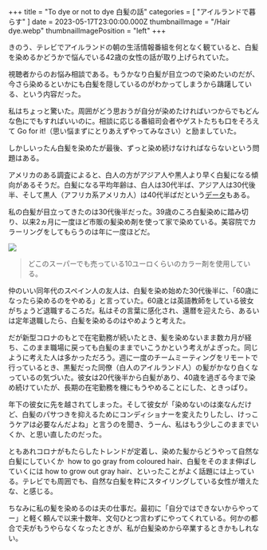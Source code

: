 +++
title = "To dye or not to dye 白髪の話"
categories = [ "アイルランドで暮らす" ]
date = 2023-05-17T23:00:00.000Z
thumbnailImage = "/Hair dye.webp"
thumbnailImagePosition = "left"
+++

きのう、テレビでアイルランドの朝の生活情報番組を何となく観ていると、白髪を染めるかどうかで悩んでいる42歳の女性の話が取り上げられていた。

<!--more-->

視聴者からのお悩み相談である。もうかなり白髪が目立つので染めたいのだが、今さら染めるといかにも白髪を隠しているのがわかってしまうから躊躇している、という内容だった。

私はちょっと驚いた。周囲がどう思おうが自分が染めたければいつからでもどんな色にでもすればいいのに。相談に応じる番組司会者やゲストたちも口をそろえて Go for it!（思い悩まずにとりあえずやってみなさい）と励ましていた。

しかしいったん白髪を染めたが最後、ずっと染め続けなければならないという問題はある。

アメリカのある調査によると、白人の方がアジア人や黒人より早く白髪になる傾向があるそうだ。白髪になる平均年齢は、白人は30代半ば、アジア人は30代後半、そして黒人（アフリカ系アメリカ人）は40代半ばだという[データ](https://jcadonline.com/hair-aging-races-ethnicities-review/)もある。

私の白髪が目立ってきたのは30代後半だった。39歳のころ白髪染めに踏み切り、以来2ヵ月に一度ほど市販の髪染め剤を使って家で染めている。美容院でカラーリングをしてもらうのは年に一度ほどだ。

![](</Hair dye.webp>)

> どこのスーパーでも売っている10ユーロくらいのカラー剤を使用している。

仲のいい同年代のスペイン人の友人は、白髪を染め始めた30代後半に、「60歳になったら染めるのをやめる」と言っていた。60歳とは英語教師をしている彼女がちょうど退職するころだ。私はその言葉に感化され、還暦を迎えたら、あるいは定年退職したら、白髪を染めるのはやめようと考えた。

だが新型コロナのもとで在宅勤務が続いたとき、髪を染めないまま数カ月が経ち、このまま職場に戻っても白髪のままでいこうかという考えがよぎった。同じように考えた人は多かっただろう。週に一度のチームミーティングをリモートで行っているとき、黒髪だった同僚（白人のアイルランド人）の髪がかなり白くなっているの気づいた。彼女は20代後半から白髪があり、40歳を過ぎる今まで染め続けていたが、長期の在宅勤務を機にもうやめることにした、ときっぱり。

年下の彼女に先を越されてしまった。そして彼女が「染めないのは楽なんだけど、白髪のパサつきを抑えるためにコンディショナーを変えたりしたし、けっこうケアは必要なんだよね」と言うのを聞き、うーん、私はもう少しこのままでいくか、と思い直したのだった。

ともあれコロナがもたらしたトレンドが定着し、染めた髪からどうやって自然な白髪にしていくか  how to go gray from coloured hair、白髪をそのまま伸ばしていくには how to grow out gray hair、といったことがよく話題には上っている。テレビでも周囲でも、自然な白髪を粋にスタイリングしている女性が増えたな、と感じる。

ちなみに私の髪を染めるのは夫の仕事だ。最初に「自分ではできないからやってー」と軽く頼んで以来十数年、文句ひとつ言わずにやってくれている。何かの都合で夫がもうやらなくなったときが、私が白髪染めから卒業するときかもしれない。
